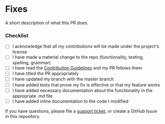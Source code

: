 <!--
We appreciate the effort for this pull request but before that please make sure you read the contribution guidelines, then fill out the blanks below.

Please format the PR title appropriately based on the type of change: 
  <type>[!]: <description>  
Where <type> is one of: docs, chore, feat, fix, test. 
Add a '!' after the type for breaking changes (e.g. feat!: new breaking feature).   

**All third-party contributors acknowledge that any contributions they provide will be made under the same open-source license that the open-source project is provided under.**
 
Please enter each Issue number you are resolving in your PR after one of the following words [Fixes, Closes, Resolves]. This will auto-link these issues and close them when this PR is merged!
e.g.
Fixes #1
Closes #2
-->

# Fixes #

A short description of what this PR does.

### Checklist
- [ ] I acknowledge that all my contributions will be made under the project's license
- [ ] I have made a material change to the repo (functionality, testing, spelling, grammar)
- [ ] I have read the [Contribution Guidelines](CONTRIBUTING.md) and my PR follows them
- [ ] I have titled the PR appropriately
- [ ] I have updated my branch with the master branch
- [ ] I have added tests that prove my fix is effective or that my feature works
- [ ] I have added necessary documentation about the functionality in the appropriate .md file
- [ ] I have added inline documentation to the code I modified

If you have questions, please file a [support ticket](https://twilio.com/help/contact), or create a GitHub Issue in this repository.

